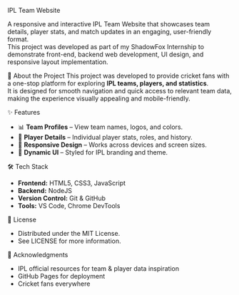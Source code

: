 IPL Team Website


A responsive and interactive IPL Team Website that showcases team details, player stats, and match updates in an engaging, user-friendly format.  
This project was developed as part of my ShadowFox Internship to demonstrate front-end, backend web development, UI design, and responsive layout implementation.

📖 About the Project
This project was developed to provide cricket fans with a one-stop platform for exploring **IPL teams, players, and statistics**.  
It is designed for smooth navigation and quick access to relevant team data, making the experience visually appealing and mobile-friendly.

✨ Features
- 📊 **Team Profiles** – View team names, logos, and colors.
- 🧾 **Player Details** – Individual player stats, roles, and history.
- 📱 **Responsive Design** – Works across devices and screen sizes.
- 🎨 **Dynamic UI** – Styled for IPL branding and theme.

🛠 Tech Stack
- **Frontend:** HTML5, CSS3, JavaScript
- **Backend:** NodeJS
- **Version Control:** Git & GitHub
- **Tools:** VS Code, Chrome DevTools

📜 License
- Distributed under the MIT License.
- See LICENSE for more information.

🙏 Acknowledgments
- IPL official resources for team & player data inspiration
- GitHub Pages for deployment
- Cricket fans everywhere

